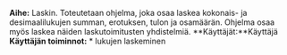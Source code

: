 **Aihe:** Laskin. Toteutetaan ohjelma, joka osaa laskea kokonais- ja desimaalilukujen summan, erotuksen, tulon ja osamäärän. Ohjelma 
osaa myös laskea näiden laskutoimitusten yhdistelmiä.
**Käyttäjät:**Käyttäjä
**Käyttäjän toiminnot:**
	* lukujen laskeminen